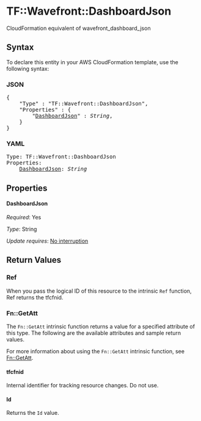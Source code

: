 # TF::Wavefront::DashboardJson

CloudFormation equivalent of wavefront_dashboard_json

## Syntax

To declare this entity in your AWS CloudFormation template, use the following syntax:

### JSON

<pre>
{
    "Type" : "TF::Wavefront::DashboardJson",
    "Properties" : {
        "<a href="#dashboardjson" title="DashboardJson">DashboardJson</a>" : <i>String</i>,
    }
}
</pre>

### YAML

<pre>
Type: TF::Wavefront::DashboardJson
Properties:
    <a href="#dashboardjson" title="DashboardJson">DashboardJson</a>: <i>String</i>
</pre>

## Properties

#### DashboardJson

_Required_: Yes

_Type_: String

_Update requires_: [No interruption](https://docs.aws.amazon.com/AWSCloudFormation/latest/UserGuide/using-cfn-updating-stacks-update-behaviors.html#update-no-interrupt)

## Return Values

### Ref

When you pass the logical ID of this resource to the intrinsic `Ref` function, Ref returns the tfcfnid.

### Fn::GetAtt

The `Fn::GetAtt` intrinsic function returns a value for a specified attribute of this type. The following are the available attributes and sample return values.

For more information about using the `Fn::GetAtt` intrinsic function, see [Fn::GetAtt](https://docs.aws.amazon.com/AWSCloudFormation/latest/UserGuide/intrinsic-function-reference-getatt.html).

#### tfcfnid

Internal identifier for tracking resource changes. Do not use.

#### Id

Returns the <code>Id</code> value.

